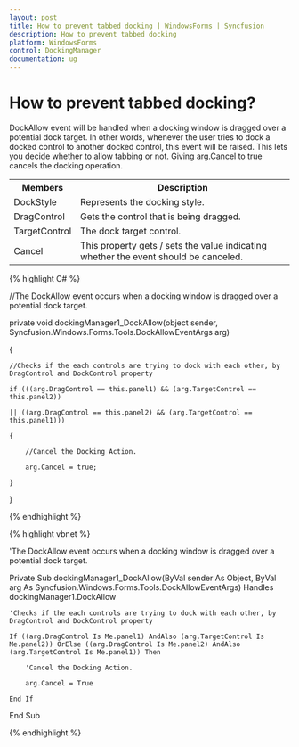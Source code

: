 ```yaml
---
layout: post
title: How to prevent tabbed docking | WindowsForms | Syncfusion
description: How to prevent tabbed docking
platform: WindowsForms
control: DockingManager
documentation: ug
---
```


# How to prevent tabbed docking?

DockAllow event will be handled when a docking window is dragged over a potential dock target. In other words, whenever the user tries to dock a docked control to another docked control, this event will be raised. This lets you decide whether to allow tabbing or not. Giving arg.Cancel to true cancels the docking operation.


<table>
<tr>
<th>
Members</th><th>
Description</th></tr>
<tr>
<td>
DockStyle</td><td>
Represents the docking style.</td></tr>
<tr>
<td>
DragControl</td><td>
Gets the control that is being dragged.</td></tr>
<tr>
<td>
TargetControl</td><td>
The dock target control.</td></tr>
<tr>
<td>
Cancel</td><td>
This property gets / sets the value indicating whether the event should be canceled.</td></tr>
</table>


{% highlight C# %}





//The DockAllow event occurs when a docking window is dragged over a potential dock target. 

private void dockingManager1_DockAllow(object sender, Syncfusion.Windows.Forms.Tools.DockAllowEventArgs arg)

{

    //Checks if the each controls are trying to dock with each other, by DragControl and DockControl property  

    if (((arg.DragControl == this.panel1) && (arg.TargetControl == this.panel2))

    || ((arg.DragControl == this.panel2) && (arg.TargetControl == this.panel1)))

    {

        //Cancel the Docking Action. 

        arg.Cancel = true;

    }

} 

{% endhighlight %}



{% highlight vbnet %}



'The DockAllow event occurs when a docking window is dragged over a potential dock target. 



Private Sub dockingManager1_DockAllow(ByVal sender As Object, ByVal arg As Syncfusion.Windows.Forms.Tools.DockAllowEventArgs) Handles dockingManager1.DockAllow



    'Checks if the each controls are trying to dock with each other, by DragControl and DockControl property  

    If ((arg.DragControl Is Me.panel1) AndAlso (arg.TargetControl Is Me.panel2)) OrElse ((arg.DragControl Is Me.panel2) AndAlso (arg.TargetControl Is Me.panel1)) Then

        'Cancel the Docking Action. 

        arg.Cancel = True

    End If

End Sub

{% endhighlight %}


